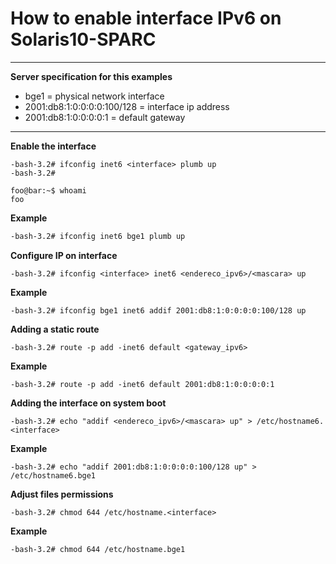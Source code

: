 # How to enable interface IPv6 on Solaris10-SPARC
---

**Server specification for this examples**
- bge1 = physical network interface 
- 2001:db8:1:0:0:0:0:100/128 = interface ip address 
- 2001:db8:1:0:0:0:0:1 = default gateway 

---

**Enable the interface**
```console
-bash-3.2# ifconfig inet6 <interface> plumb up
-bash-3.2#
```
```console
foo@bar:~$ whoami
foo
```
**Example**
```sh
-bash-3.2# ifconfig inet6 bge1 plumb up
```

**Configure IP on interface**
```shellscript
-bash-3.2# ifconfig <interface> inet6 <endereco_ipv6>/<mascara> up
```
**Example**
```shellscript
-bash-3.2# ifconfig bge1 inet6 addif 2001:db8:1:0:0:0:0:100/128 up
```

**Adding a static route**
```shellscript
-bash-3.2# route -p add -inet6 default <gateway_ipv6>
```
**Example**
```shellscript
-bash-3.2# route -p add -inet6 default 2001:db8:1:0:0:0:0:1
```

**Adding the interface on system boot**
```shellscript
-bash-3.2# echo "addif <endereco_ipv6>/<mascara> up" > /etc/hostname6.<interface>
```
**Example**
```shellscript
-bash-3.2# echo "addif 2001:db8:1:0:0:0:0:100/128 up" > /etc/hostname6.bge1
```

**Adjust files permissions**
```shellscript
-bash-3.2# chmod 644 /etc/hostname.<interface>
```
**Example**
```shellscript
-bash-3.2# chmod 644 /etc/hostname.bge1
```
